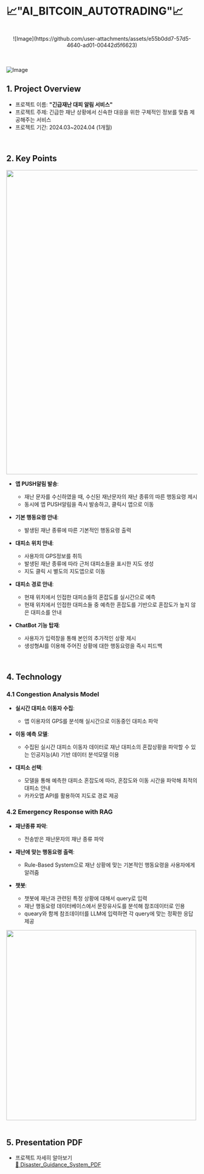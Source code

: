 # 📈"AI_BITCOIN_AUTOTRADING"📈
<br />
<div align="center">
  ![Image](https://github.com/user-attachments/assets/e55b0dd7-57d5-4640-ad01-00442d5f6623)
</div>
<br/>
<br/>

![Image](https://github.com/user-attachments/assets/e55b0dd7-57d5-4640-ad01-00442d5f6623)

## 1. Project Overview
- 프로젝트 이름: **"긴급재난 대피 알림 서비스"**
- 프로젝트 주제: 긴급한 재난 상황에서 신속한 대응을 위한 구체적인 정보를 맞춤 제공해주는 서비스
- 프로젝트 기간: 2024.03~2024.04 (1개월)
<br/>

## 2. Key Points
<img src="https://github.com/user-attachments/assets/7cc0749d-5833-4a4e-826d-3b69e2441459" width="800px"/>

- **앱 PUSH알림 발송**:
  - 재난 문자를 수신하였을 때, 수신된 재난문자의 재난 종류의 따른 행동요령 제시
  - 동시에 앱 PUSH알림을 즉시 발송하고, 클릭시 앱으로 이동

- **기본 행동요령 안내**:
  - 발생된 재난 종류에 따른 기본적인 행동요령 출력

- **대피소 위치 안내**:
  - 사용자의 GPS정보를 취득 
  - 발생된 재난 종류에 따라 근처 대피소들을 표시한 지도 생성
  - 지도 클릭 시 별도의 지도앱으로 이동

- **대피소 경로 안내**:
  - 현재 위치에서 인접한 대피소들의 혼잡도를 실시간으로 예측
  - 현재 위치에서 인접한 대피소들 중 예측한 혼잡도를 기반으로 혼잡도가 높지 않은 대피소를 안내

- **ChatBot 기능 탑재**:
  - 사용자가 입력창을 통해 본인의 추가적인 상황 제시
  - 생성형AI를 이용해 주어진 상황에 대한 행동요령을 즉시 피드백

<br/>

## 4. Technology
### 4.1 Congestion Analysis Model
- **실시간 대피소 이동자 수집**:
  - 앱 이용자의 GPS를 분석해 실시간으로 이동중인 대피소 파악
    
- **이동 예측 모델**:
  - 수집된 실시간 대피소 이동자 데이터로 재난 대피소의 혼잡상황을 파악할 수 있는 인공지능(AI) 기반 데이터 분석모델 이용
    
- **대피소 선택**:
  - 모델을 통해 예측한 대피소 혼잡도에 따라, 혼잡도와 이동 시간을 파악해 최적의 대피소 안내
  - 카카오맵 API를 활용하여 지도로 경로 제공

### 4.2 Emergency Response with RAG
- **재난종류 파악**:
  - 전송받은 재난문자의 재난 종류 파악
    
- **재난에 맞는 행동요령 출력**:
  - Rule-Based System으로 재난 상황에 맞는 기본적인 행동요령을 사용자에게 알려줌
    
- **챗봇**:
  - 챗봇에 재난과 관련된 특정 상황에 대해서 query로 입력
  - 재난 행동요령 데이터베이스에서 문장유사도를 분석해 참조데이터로 인용
  - queary와 함께 참조데이터를 LLM에 입력하면 각 query에 맞는 정확한 응답 제공
<img src="https://github.com/user-attachments/assets/3a254bc2-124c-4e07-b207-fdaae89c191f" width="500px"/>
<br/>
<br/>

## 5. Presentation PDF
- 프로젝트 자세히 알아보기<br />[📄 Disaster_Guidance_System_PDF](https://github.com/maeng99/disaster_guidance_system/blob/main/disaster_guidance_system_PDF.pdf)
